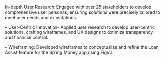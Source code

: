 In-depth User Research: Engaged with over 25 stakeholders to develop comprehensive user personas, ensuring solutions were
precisely tailored to meet user needs and expectations.

– User-Centric Innovation- Applied user research to develop user-centric solutions, crafting wireframes, and UX designs to
optimize transparency and financial control.

– Wireframing: Developed wireframes to conceptualize and refine the Loan Assist feature for the Spring Money app,using
Figma
